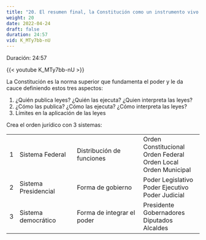 ```yaml
---
title: "20. El resumen final, la Constitución como un instrumento vivo e integrado"
weight: 20
date: 2022-04-24
draft: false
duration: 24:57
vid: K_MTy7bb-nU
---
```


Duración: 24:57

{{< youtube K_MTy7bb-nU >}}


La Constitución es la norma superior que fundamenta el poder y le da
cauce definiendo estos tres aspectos:

1. ¿Quién publica leyes? ¿Quién las ejecuta? ¿Quien interpreta las leyes?
2. ¿Cómo las publica? ¿Cómo las ejecuta? ¿Cómo interpreta las leyes?
3. Límites en la aplicación de las leyes

Crea el orden jurídico con 3 sistemas:

|      |                       |                            |                                                                         |
|------|-----------------------|----------------------------|-------------------------------------------------------------------------|
|  1   |  Sistema Federal      | Distribución de funciones  | Orden Constitucional<br>Orden Federal<br>Orden Local<br>Orden Municipal |
|  2   |  Sistema Presidencial | Forma de gobierno          | Poder Legislativo<br>Poder Ejecutivo<br>Poder Judicial                  |
|  3   |  Sistema democrático  | Forma de integrar el poder | Presidente<br>Gobernadores<br>Diputados<br>Alcaldes                     |